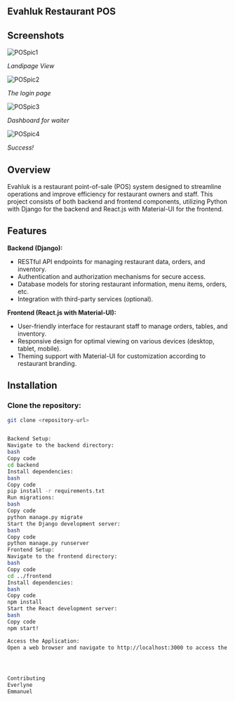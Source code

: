 ## Evahluk Restaurant POS

## Screenshots

![POSpic1](https://github.com/evahaudi/evahlukPOS/assets/122022619/dd428687-93b1-44a5-9e52-70d618f0b231)

*Landipage View*

![POSpic2](https://github.com/evahaudi/evahlukPOS/assets/122022619/61e32694-a5da-433d-93b6-6008d9f96bec)

*The login page*

![POSpic3](https://github.com/evahaudi/evahlukPOS/assets/122022619/f35a0d5f-b2a5-4689-8023-65fe7efa2ef1)

*Dashboard for waiter*

![POSpic4](https://github.com/evahaudi/evahlukPOS/assets/122022619/dd1097ae-90f9-4cfa-9979-0b5c3e7a7da7)

*Success!*


## Overview

Evahluk is a restaurant point-of-sale (POS) system designed to streamline operations and improve efficiency for restaurant owners and staff. This project consists of both backend and frontend components, utilizing Python with Django for the backend and React.js with Material-UI for the frontend.

## Features

**Backend (Django):**
- RESTful API endpoints for managing restaurant data, orders, and inventory.
- Authentication and authorization mechanisms for secure access.
- Database models for storing restaurant information, menu items, orders, etc.
- Integration with third-party services (optional).

**Frontend (React.js with Material-UI):**
- User-friendly interface for restaurant staff to manage orders, tables, and inventory.
- Responsive design for optimal viewing on various devices (desktop, tablet, mobile).
- Theming support with Material-UI for customization according to restaurant branding.

## Installation

### Clone the repository:

```bash
git clone <repository-url>


Backend Setup:
Navigate to the backend directory:
bash
Copy code
cd backend
Install dependencies:
bash
Copy code
pip install -r requirements.txt
Run migrations:
bash
Copy code
python manage.py migrate
Start the Django development server:
bash
Copy code
python manage.py runserver
Frontend Setup:
Navigate to the frontend directory:
bash
Copy code
cd ../frontend
Install dependencies:
bash
Copy code
npm install
Start the React development server:
bash
Copy code
npm start!

Access the Application:
Open a web browser and navigate to http://localhost:3000 to access the Evahluk POS system.




Contributing
Everlyne
Emmanuel
